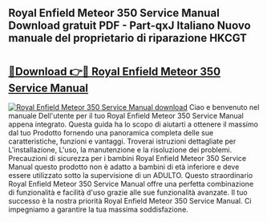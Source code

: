 ## Royal Enfield Meteor 350 Service Manual Download gratuit PDF - Part-qxJ Italiano Nuovo manuale del proprietario di riparazione HKCGT

# <h2><a href="http://df9x74x.blite.top/?on=Royal+Enfield+Meteor+350+Service+Manual">🔗Download 👉🔴 Royal Enfield Meteor 350 Service Manual</a></h2>

[![Royal Enfield Meteor 350 Service Manual download](https://i.imgur.com/lujVjoI.png)](http://df9x74x.blite.top/?on=Royal+Enfield+Meteor+350+Service+Manual)
Ciao e benvenuto nel manuale Dell'utente per il tuo Royal Enfield Meteor 350 Service Manual appena integrato. Questa guida ha lo scopo di aiutarti a ottenere il massimo dal tuo Prodotto fornendo una panoramica completa delle sue caratteristiche, funzioni e vantaggi. Troverai istruzioni dettagliate per L'installazione, L'uso, la manutenzione e la risoluzione dei problemi. Precauzioni di sicurezza per i bambini Royal Enfield Meteor 350 Service Manual questo prodotto non è adatto a bambini di età inferiore e deve essere utilizzato sotto la supervisione di un ADULTO. Questo straordinario Royal Enfield Meteor 350 Service Manual offre una perfetta combinazione di funzionalità e facilità d'uso grazie alle sue funzionalità avanzate. Il tuo successo è la nostra priorità Royal Enfield Meteor 350 Service Manual. Ci impegniamo a garantire la tua massima soddisfazione.
